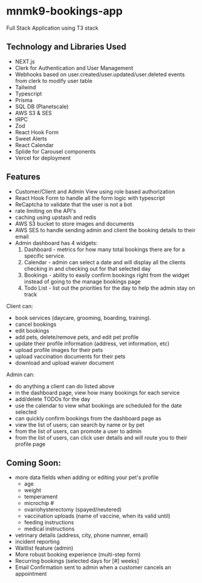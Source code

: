 # mnmk9-bookings-app
Full Stack Application using T3 stack 

## Technology and Libraries Used
- NEXT.js
- Clerk for Authentication and User Management
- Webhooks based on user.created/user.updated/user.deleted events from clerk to modify user table 
- Tailwind
- Typescript
- Prisma
- SQL DB (Planetscale)
- AWS S3 & SES
- tRPC 
- Zod
- React Hook Form
- Sweet Alerts
- React Calendar 
- Splide for Carousel components
- Vercel for deployment

## Features
- Customer/Client and Admin View using role based authorization
- React Hook Form to handle all the form logic with typescript
- ReCaptcha to validate that the user is not a bot
- rate limiting on the API's 
- caching using upstash and redis
- AWS S3 bucket to store images and documents
- AWS SES to handle sending admin and client the booking details to their email
- Admin dashboard has 4 widgets: 
  1. Dashboard - metrics for how many total bookings there are for a specific service. 
  2. Calendar - admin can select a date and will display all the clients checking in and checking out for that selected day
  3. Bookings - ability to easily confirm bookings right from the widget instead of going to the manage bookings page
  4. Todo List - list out the priorities for the day to help the admin stay on track

Client can:
- book services (daycare, grooming, boarding, training).
- cancel bookings
- edit bookings
- add pets, delete/remove pets, and edit pet profile
- update their profile information (address, vet information, etc)
- upload profile images for their pets
- upload vaccination documents for their pets
- download and upload waiver document

Admin can:
- do anything a client can do listed above
- in the dashboard page, view how many bookings for each service
- add/delete TODOs for the day
- use the calendar to view what bookings are scheduled for the date selected
- can quickly confirm bookings from the dashboard page as
- view the list of users; can search by name or by pet
- from the list of users, can promote a user to admin
- from the list of users, can click user details and will route you to their profile page

## Coming Soon:
- more data fields when adding or editing your pet's profile
  - age
  - weight
  - temperament
  - microchip #
  - ovariohysterectomy (spayed/neutered)
  - vaccination uploads (name of vaccine, when its valid until)
  - feeding instructions
  - medical instructions
 - vetrinary details (address, city, phone numner, email)
 - incident reporting
 - Waitlist feature (admin)
 - More robust booking experience (multi-step form)
 - Recurring bookings (selected days for [#] weeks]
 - Email Confirmation sent to admin when a customer cancels an appointment
